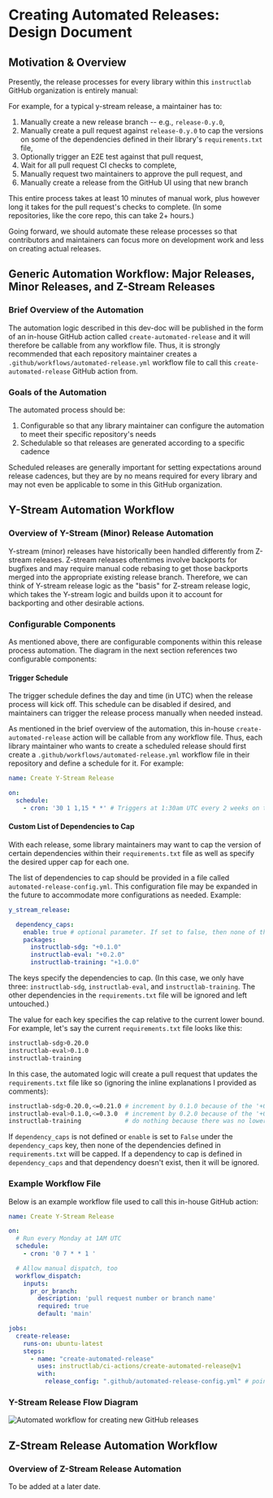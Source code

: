 # Creating Automated Releases: Design Document

## Motivation & Overview

Presently, the release processes for every library within this `instructlab` GitHub organization is entirely manual:

For example, for a typical y-stream release, a maintainer has to:

1. Manually create a new release branch -- e.g., `release-0.y.0`,
2. Manually create a pull request against `release-0.y.0` to cap the versions on some of the dependencies defined in their library's `requirements.txt` file,
3. Optionally trigger an E2E test against that pull request,
4. Wait for all pull request CI checks to complete,
5. Manually request two maintainers to approve the pull request, and
6. Manually create a release from the GitHub UI using that new branch

This entire process takes at least 10 minutes of manual work, plus however long it takes for the pull request's checks to complete. (In some repositories, like the core repo, this can take 2+ hours.)

Going forward, we should automate these release processes so that contributors and maintainers can focus more on development work and less on creating actual releases.

## Generic Automation Workflow: Major Releases, Minor Releases, and Z-Stream Releases

### Brief Overview of the Automation

The automation logic described in this dev-doc will be published in the form of an in-house GitHub action called `create-automated-release` and it will therefore be callable from any workflow file. Thus, it is strongly recommended that each repository maintainer creates a `.github/workflows/automated-release.yml` workflow file to call this `create-automated-release` GitHub action from.

### Goals of the Automation

The automated process should be:

1. Configurable so that any library maintainer can configure the automation to meet their specific repository's needs
2. Schedulable so that releases are generated according to a specific cadence

Scheduled releases are generally important for setting expectations around release cadences, but they are by no means required for every library and may not even be applicable to some in this GitHub organization.

## Y-Stream Automation Workflow

### Overview of Y-Stream (Minor) Release Automation

Y-stream (minor) releases have historically been handled differently from Z-stream releases. Z-stream releases oftentimes involve backports for bugfixes and may require manual code rebasing to get those backports merged into the appropriate existing release branch. Therefore, we can think of Y-stream release logic as the "basis" for Z-stream release logic, which takes the Y-stream logic and builds upon it to account for backporting and other desirable actions.

### Configurable Components

As mentioned above, there are configurable components within this release process automation. The diagram in the next section references two configurable components:

#### Trigger Schedule

The trigger schedule defines the day and time (in UTC) when the release process will kick off.  This schedule can be disabled if desired, and maintainers can trigger the release process manually when needed instead.

As mentioned in the brief overview of the automation, this in-house `create-automated-release` action will be callable from any workflow file. Thus, each library maintainer who wants to create a scheduled release should first create a  `.github/workflows/automated-release.yml` workflow file in their repository and define a schedule for it. For example:

```yaml
name: Create Y-Stream Release

on:
  schedule:
    - cron: '30 1 1,15 * *' # Triggers at 1:30am UTC every 2 weeks on the 1st and the 15th day of each month
```

#### Custom List of Dependencies to Cap

With each release, some library maintainers may want to cap the version of certain dependencies within their `requirements.txt` file as well as specify the desired upper cap for each one.

The list of dependencies to cap should be provided in a file called `automated-release-config.yml`. This configuration file may be expanded in the future to accommodate more configurations as needed. Example:

```yaml
y_stream_release:

  dependency_caps:
    enable: true # optional parameter. If set to false, then none of the dependencies in `requirements.txt` will be capped.
    packages:
      instructlab-sdg: "+0.1.0"
      instructlab-eval: "+0.2.0"
      instructlab-training: "+1.0.0"
```

The keys specify the dependencies to cap. (In this case, we only have three: `instructlab-sdg`, `instructlab-eval`, and `instructlab-training`. The other dependencies in the `requirements.txt` file will be ignored and left untouched.)

The value for each key specifies the cap relative to the current lower bound. For example, let's say the current `requirements.txt` file looks like this:

```bash
instructlab-sdg>0.20.0
instructlab-eval>0.1.0
instructlab-training
```

In this case, the automated logic will create a pull request that updates the `requirements.txt` file like so (ignoring the inline explanations I provided as comments):

```bash
instructlab-sdg>0.20.0,<=0.21.0 # increment by 0.1.0 because of the '+0.1.0' in the `cap-deps.cfg` file
instructlab-eval>0.1.0,<=0.3.0  # increment by 0.2.0 because of the '+0.2.0' in the `cap-deps.cfg` file
instructlab-training            # do nothing because there was no lower bound set.
```

If `dependency_caps` is not defined or `enable` is set to `False` under the `dependency_caps` key, then none of the dependencies defined in `requirements.txt` will be capped. If a dependency to cap is defined in `dependency_caps` and that dependency doesn't exist, then it will be ignored.

### Example Workflow File

Below is an example workflow file used to call this in-house GitHub action:

```yaml
name: Create Y-Stream Release

on:
  # Run every Monday at 1AM UTC
  schedule:
    - cron: '0 7 * * 1 ' 

  # Allow manual dispatch, too
  workflow_dispatch:
    inputs:
      pr_or_branch:
        description: 'pull request number or branch name'
        required: true
        default: 'main'

jobs:
  create-release:
    runs-on: ubuntu-latest
    steps:
      - name: "create-automated-release"
        uses: instructlab/ci-actions/create-automated-release@v1
        with:
          release_config: ".github/automated-release-config.yml" # points to where the library's release config is located in its repository
```

### Y-Stream Release Flow Diagram

![Automated workflow for creating new GitHub releases](../images/design-diagram-for-automated-releases.png)

## Z-Stream Release Automation Workflow

### Overview of Z-Stream Release Automation

To be added at a later date.